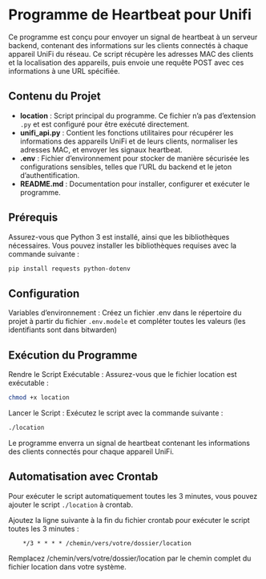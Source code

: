 # Programme de Heartbeat pour Unifi

Ce programme est conçu pour envoyer un signal de heartbeat à un serveur backend, contenant des informations sur les clients connectés à chaque appareil UniFi du réseau. Ce script récupère les adresses MAC des clients et la localisation des appareils, puis envoie une requête POST avec ces informations à une URL spécifiée.

## Contenu du Projet

- **location** : Script principal du programme. Ce fichier n’a pas d’extension `.py` et est configuré pour être exécuté directement.
- **unifi_api.py** : Contient les fonctions utilitaires pour récupérer les informations des appareils UniFi et de leurs clients, normaliser les adresses MAC, et envoyer les signaux heartbeat.
- **.env** : Fichier d’environnement pour stocker de manière sécurisée les configurations sensibles, telles que l’URL du backend et le jeton d’authentification.
- **README.md** : Documentation pour installer, configurer et exécuter le programme.

## Prérequis

Assurez-vous que Python 3 est installé, ainsi que les bibliothèques nécessaires. Vous pouvez installer les bibliothèques requises avec la commande suivante :

```bash
pip install requests python-dotenv
``` 
## Configuration

Variables d’environnement : Créez un fichier .env dans le répertoire du projet à partir du fichier `.env.modele`  et compléter toutes les valeurs (les identifiants sont dans bitwarden)


## Exécution du Programme

Rendre le Script Exécutable : Assurez-vous que le fichier location est exécutable :

```bash
chmod +x location
```

Lancer le Script : Exécutez le script avec la commande suivante :

```bash
./location
```

Le programme enverra un signal de heartbeat contenant les informations des clients connectés pour chaque appareil UniFi.

## Automatisation avec Crontab

Pour exécuter le script automatiquement toutes les 3 minutes, vous pouvez ajouter le script `./location` à crontab.


Ajoutez la ligne suivante à la fin du fichier crontab pour exécuter le script toutes les 3 minutes :

```crontab
    */3 * * * * /chemin/vers/votre/dossier/location
```

Remplacez /chemin/vers/votre/dossier/location par le chemin complet du fichier location dans votre système.

